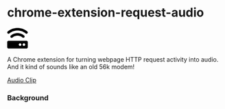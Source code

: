 # chrome-extension-request-audio

<img src="icons/icon-2.png" width="48">

A Chrome extension for turning webpage HTTP request activity into audio. And it kind of sounds like an old 56k modem!

<a href="https://s3.amazonaws.com/github-engelsjk/chrome-extension-request-audio/request-audio-google.mp3" target="_blank">Audio Clip</a>

### Background


